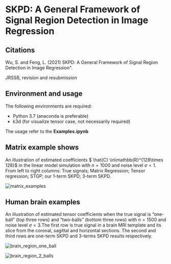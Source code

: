 # SKPD: A General Framework of Signal Region Detection in Image Regression

## Citations

Wu, S. and Feng, L. (2021)  SKPD: A General Framework of Signal Region Detection in Image Regression".

JRSSB, revision and resubmission

## Environment and usage

The following environments are required:

- Python 3.7 (anaconda is preferable)
- k3d (for visualize tensor case, not necessarily required)

The usage refer to the **Examples.ipynb**

##  Matrix example shows

An illustration of estimated coefficients $ \hat{C} \in\mathbb{R}^{128\times 128}$ in the linear model simulation with $n=1000$ and noise level $\sigma = 1$. From left to right columns: True signals; Matrix Regression; Tensor regression; STGP; our 1-term SKPD; 3-term SKPD.

![matrix_examples](https://github.com/SanyouWu/SKPD/blob/main/matrix_examples.png)

## Human brain examples

An illustration of estimated tensor coefficients when the true signal is “one-ball” (top three rows) and “two-balls” (bottom three rows) with $n= 1500$ and noise level $\sigma = 3$.The first row is true signal in a brain MRI template and its slice from the coronal, sagittal and horizontal sections. The second and third rows are one-term SKPD and 3-terms SKPD results respectively.



![brain_region_one_ball](https://github.com/SanyouWu/SKPD/blob/main/brain_region_one_balls.png)

![brain_region_2_balls](https://github.com/SanyouWu/SKPD/blob/main/brain_region_2_balls.png)

